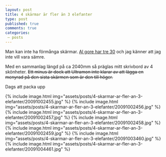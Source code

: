 ```yaml
---
layout: post
title: 4 skärmar är fler än 3 elefanter
type: post
published: true
comments: true
categories:
 – posts
---
```


Man kan inte ha förmånga skärmar. [Al gore har tre 30](http://bigtrousers.com.au/blog/wp-content/uploads/2007/05/al-gore-desk.jpg)
och jag känner att jag inte vill vara sämre.

<!--more-->

Med en sammanlag längd på ca 2040mm så präglas mitt skrivbord av 4 skönheter.
~~Ett minus är dock att Ultramon inte klarar av att lägga en menyrad på den sista skärmen som är den till höger.~~

Dags att packa upp

{% include image.html img="assets/posts/4-skarmar-ar-fler-an-3-elefanter/20091002455.jpg" %}
{% include image.html img="assets/posts/4-skarmar-ar-fler-an-3-elefanter/20091002456.jpg" %}
{% include image.html img="assets/posts/4-skarmar-ar-fler-an-3-elefanter/20091002457.jpg" %}
{% include image.html img="assets/posts/4-skarmar-ar-fler-an-3-elefanter/20091002458.jpg" %}
{% include image.html img="assets/posts/4-skarmar-ar-fler-an-3-elefanter/20091002459.jpg" %}
{% include image.html img="assets/posts/4-skarmar-ar-fler-an-3-elefanter/20091003460.jpg" %}
{% include image.html img="assets/posts/4-skarmar-ar-fler-an-3-elefanter/20091004461.jpg" %}
